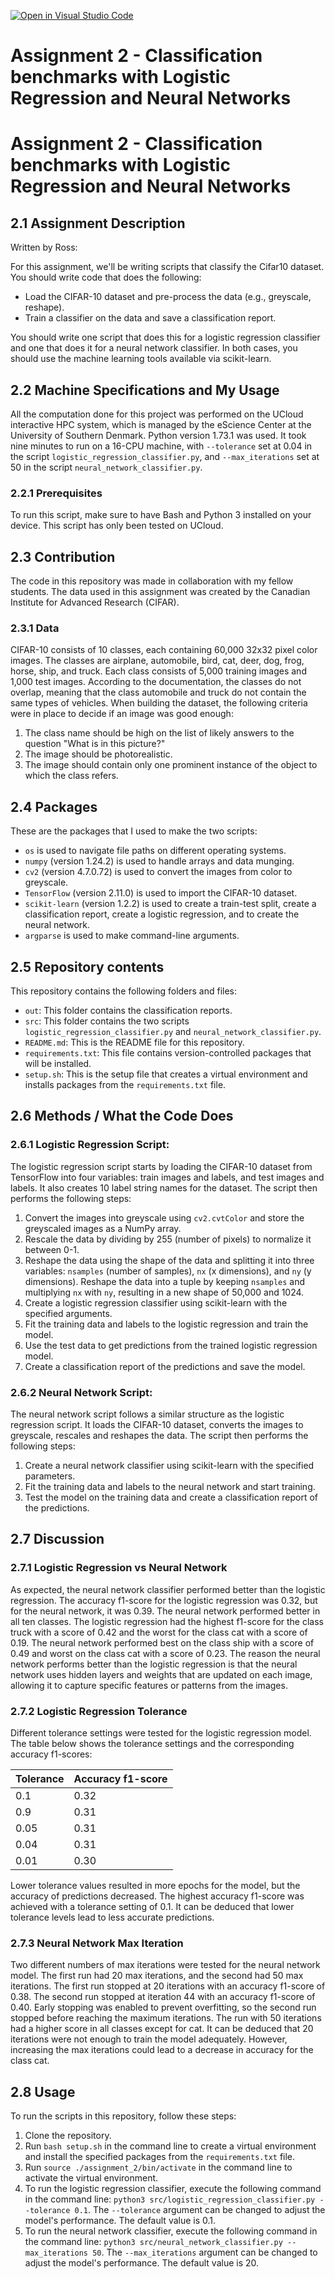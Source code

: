 [![Open in Visual Studio Code](https://classroom.github.com/assets/open-in-vscode-c66648af7eb3fe8bc4f294546bfd86ef473780cde1dea487d3c4ff354943c9ae.svg)](https://classroom.github.com/online_ide?assignment_repo_id=10448918&assignment_repo_type=AssignmentRepo)
# Assignment 2 - Classification benchmarks with Logistic Regression and Neural Networks
 
# Assignment 2 - Classification benchmarks with Logistic Regression and Neural Networks

## 2.1 Assignment Description
Written by Ross:

For this assignment, we'll be writing scripts that classify the Cifar10 dataset. You should write code that does the following:
- Load the CIFAR-10 dataset and pre-process the data (e.g., greyscale, reshape).
- Train a classifier on the data and save a classification report.

You should write one script that does this for a logistic regression classifier and one that does it for a neural network classifier. In both cases, you should use the machine learning tools available via scikit-learn.

## 2.2 Machine Specifications and My Usage
All the computation done for this project was performed on the UCloud interactive HPC system, which is managed by the eScience Center at the University of Southern Denmark. Python version 1.73.1 was used. It took nine minutes to run on a 16-CPU machine, with `--tolerance` set at 0.04 in the script `logistic_regression_classifier.py`, and `--max_iterations` set at 50 in the script `neural_network_classifier.py`.

### 2.2.1 Prerequisites
To run this script, make sure to have Bash and Python 3 installed on your device. This script has only been tested on UCloud.

## 2.3 Contribution
The code in this repository was made in collaboration with my fellow students. The data used in this assignment was created by the Canadian Institute for Advanced Research (CIFAR).

### 2.3.1 Data
CIFAR-10 consists of 10 classes, each containing 60,000 32x32 pixel color images. The classes are airplane, automobile, bird, cat, deer, dog, frog, horse, ship, and truck. Each class consists of 5,000 training images and 1,000 test images. According to the documentation, the classes do not overlap, meaning that the class automobile and truck do not contain the same types of vehicles. When building the dataset, the following criteria were in place to decide if an image was good enough:
1. The class name should be high on the list of likely answers to the question "What is in this picture?"
2. The image should be photorealistic.
3. The image should contain only one prominent instance of the object to which the class refers.

## 2.4 Packages
These are the packages that I used to make the two scripts:
- `os` is used to navigate file paths on different operating systems.
- `numpy` (version 1.24.2) is used to handle arrays and data munging.
- `cv2` (version 4.7.0.72) is used to convert the images from color to greyscale.
- `TensorFlow` (version 2.11.0) is used to import the CIFAR-10 dataset.
- `scikit-learn` (version 1.2.2) is used to create a train-test split, create a classification report, create a logistic regression, and to create the neural network.
- `argparse` is used to make command-line arguments.

## 2.5 Repository contents
This repository contains the following folders and files:
- `out`: This folder contains the classification reports.
- `src`: This folder contains the two scripts `logistic_regression_classifier.py` and `neural_network_classifier.py`.
- `README.md`: This is the README file for this repository.
- `requirements.txt`: This file contains version-controlled packages that will be installed.
- `setup.sh`: This is the setup file that creates a virtual environment and installs packages from the `requirements.txt` file.

## 2.6 Methods / What the Code Does

### 2.6.1 Logistic Regression Script:
The logistic regression script starts by loading the CIFAR-10 dataset from TensorFlow into four variables: train images and labels, and test images and labels. It also creates 10 label string names for the dataset. The script then performs the following steps:
1. Convert the images into greyscale using `cv2.cvtColor` and store the greyscaled images as a NumPy array.
2. Rescale the data by dividing by 255 (number of pixels) to normalize it between 0-1.
3. Reshape the data using the shape of the data and splitting it into three variables: `nsamples` (number of samples), `nx` (x dimensions), and `ny` (y dimensions). Reshape the data into a tuple by keeping `nsamples` and multiplying `nx` with `ny`, resulting in a new shape of 50,000 and 1024.
4. Create a logistic regression classifier using scikit-learn with the specified arguments.
5. Fit the training data and labels to the logistic regression and train the model.
6. Use the test data to get predictions from the trained logistic regression model.
7. Create a classification report of the predictions and save the model.

### 2.6.2 Neural Network Script:
The neural network script follows a similar structure as the logistic regression script. It loads the CIFAR-10 dataset, converts the images to greyscale, rescales and reshapes the data. The script then performs the following steps:
1. Create a neural network classifier using scikit-learn with the specified parameters.
2. Fit the training data and labels to the neural network and start training.
3. Test the model on the training data and create a classification report of the predictions.

## 2.7 Discussion

### 2.7.1 Logistic Regression vs Neural Network
As expected, the neural network classifier performed better than the logistic regression. The accuracy f1-score for the logistic regression was 0.32, but for the neural network, it was 0.39. The neural network performed better in all ten classes. The logistic regression had the highest f1-score for the class truck with a score of 0.42 and the worst for the class cat with a score of 0.19. The neural network performed best on the class ship with a score of 0.49 and worst on the class cat with a score of 0.23. The reason the neural network performs better than the logistic regression is that the neural network uses hidden layers and weights that are updated on each image, allowing it to capture specific features or patterns from the images.

### 2.7.2 Logistic Regression Tolerance
Different tolerance settings were tested for the logistic regression model. The table below shows the tolerance settings and the corresponding accuracy f1-scores:

| Tolerance | Accuracy f1-score |
|-----------|------------------|
| 0.1       | 0.32             |
| 0.9       | 0.31             |
| 0.05      | 0.31             |
| 0.04      | 0.31             |
| 0.01      | 0.30             |

Lower tolerance values resulted in more epochs for the model, but the accuracy of predictions decreased. The highest accuracy f1-score was achieved with a tolerance setting of 0.1. It can be deduced that lower tolerance levels lead to less accurate predictions.

### 2.7.3 Neural Network Max Iteration
Two different numbers of max iterations were tested for the neural network model. The first run had 20 max iterations, and the second had 50 max iterations. The first run stopped at 20 iterations with an accuracy f1-score of 0.38. The second run stopped at iteration 44 with an accuracy f1-score of 0.40. Early stopping was enabled to prevent overfitting, so the second run stopped before reaching the maximum iterations. The run with 50 iterations had a higher score in all classes except for cat. It can be deduced that 20 iterations were not enough to train the model adequately. However, increasing the max iterations could lead to a decrease in accuracy for the class cat.

## 2.8 Usage
To run the scripts in this repository, follow these steps:
1. Clone the repository.
2. Run `bash setup.sh` in the command line to create a virtual environment and install the specified packages from the `requirements.txt` file.
3. Run `source ./assignment_2/bin/activate` in the command line to activate the virtual environment.
4. To run the logistic regression classifier, execute the following command in the command line: `python3 src/logistic_regression_classifier.py --tolerance 0.1`. The `--tolerance` argument can be changed to adjust the model's performance. The default value is 0.1.
5. To run the neural network classifier, execute the following command in the command line: `python3 src/neural_network_classifier.py --max_iterations 50`. The `--max_iterations` argument can be changed to adjust the model's performance. The default value is 20.

